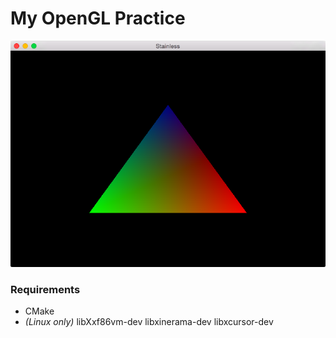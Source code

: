 My OpenGL Practice
========

![screenshot]

### Requirements
- CMake
- *(Linux only)* libXxf86vm-dev libxinerama-dev libxcursor-dev

[screenshot]: https://raw.githubusercontent.com/simnalamburt/i/master/opengl-practice/triangle.png
